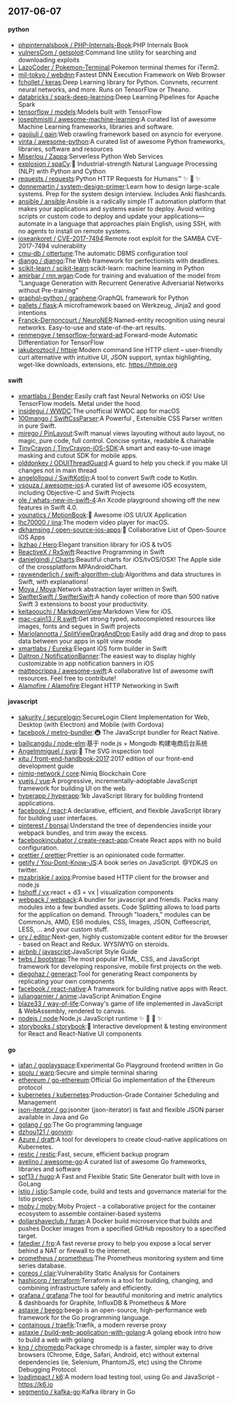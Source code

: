 ## 2017-06-07

#### python
* [phpinternalsbook / PHP-Internals-Book](https://github.com/phpinternalsbook/PHP-Internals-Book):PHP Internals Book
* [vulnersCom / getsploit](https://github.com/vulnersCom/getsploit):Command line utility for searching and downloading exploits
* [LazoCoder / Pokemon-Terminal](https://github.com/LazoCoder/Pokemon-Terminal):Pokemon terminal themes for iTerm2.
* [mil-tokyo / webdnn](https://github.com/mil-tokyo/webdnn):Fastest DNN Execution Framework on Web Browser
* [fchollet / keras](https://github.com/fchollet/keras):Deep Learning library for Python. Convnets, recurrent neural networks, and more. Runs on TensorFlow or Theano.
* [databricks / spark-deep-learning](https://github.com/databricks/spark-deep-learning):Deep Learning Pipelines for Apache Spark
* [tensorflow / models](https://github.com/tensorflow/models):Models built with TensorFlow
* [josephmisiti / awesome-machine-learning](https://github.com/josephmisiti/awesome-machine-learning):A curated list of awesome Machine Learning frameworks, libraries and software.
* [gaojiuli / gain](https://github.com/gaojiuli/gain):Web crawling framework based on asyncio for everyone.
* [vinta / awesome-python](https://github.com/vinta/awesome-python):A curated list of awesome Python frameworks, libraries, software and resources
* [Miserlou / Zappa](https://github.com/Miserlou/Zappa):Serverless Python Web Services
* [explosion / spaCy](https://github.com/explosion/spaCy):💫 Industrial-strength Natural Language Processing (NLP) with Python and Cython
* [requests / requests](https://github.com/requests/requests):Python HTTP Requests for Humans™ ✨ 🍰 ✨
* [donnemartin / system-design-primer](https://github.com/donnemartin/system-design-primer):Learn how to design large-scale systems. Prep for the system design interview. Includes Anki flashcards.
* [ansible / ansible](https://github.com/ansible/ansible):Ansible is a radically simple IT automation platform that makes your applications and systems easier to deploy. Avoid writing scripts or custom code to deploy and update your applications— automate in a language that approaches plain English, using SSH, with no agents to install on remote systems.
* [joxeankoret / CVE-2017-7494](https://github.com/joxeankoret/CVE-2017-7494):Remote root exploit for the SAMBA CVE-2017-7494 vulnerability
* [cmu-db / ottertune](https://github.com/cmu-db/ottertune):The automatic DBMS configuration tool
* [django / django](https://github.com/django/django):The Web framework for perfectionists with deadlines.
* [scikit-learn / scikit-learn](https://github.com/scikit-learn/scikit-learn):scikit-learn: machine learning in Python
* [amirbar / rnn.wgan](https://github.com/amirbar/rnn.wgan):Code for training and evaluation of the model from "Language Generation with Recurrent Generative Adversarial Networks without Pre-training"
* [graphql-python / graphene](https://github.com/graphql-python/graphene):GraphQL framework for Python
* [pallets / flask](https://github.com/pallets/flask):A microframework based on Werkzeug, Jinja2 and good intentions
* [Franck-Dernoncourt / NeuroNER](https://github.com/Franck-Dernoncourt/NeuroNER):Named-entity recognition using neural networks. Easy-to-use and state-of-the-art results.
* [renmengye / tensorflow-forward-ad](https://github.com/renmengye/tensorflow-forward-ad):Forward-mode Automatic Differentiation for TensorFlow
* [jakubroztocil / httpie](https://github.com/jakubroztocil/httpie):Modern command line HTTP client – user-friendly curl alternative with intuitive UI, JSON support, syntax highlighting, wget-like downloads, extensions, etc. https://httpie.org

#### swift
* [xmartlabs / Bender](https://github.com/xmartlabs/Bender):Easily craft fast Neural Networks on iOS! Use TensorFlow models. Metal under the hood.
* [insidegui / WWDC](https://github.com/insidegui/WWDC):The unofficial WWDC app for macOS
* [100mango / SwiftCssParser](https://github.com/100mango/SwiftCssParser):A Powerful , Extensible CSS Parser written in pure Swift.
* [mirego / PinLayout](https://github.com/mirego/PinLayout):Swift manual views layouting without auto layout, no magic, pure code, full control. Concise syntax, readable & chainable
* [TinyCrayon / TinyCrayon-iOS-SDK](https://github.com/TinyCrayon/TinyCrayon-iOS-SDK):A smart and easy-to-use image masking and cutout SDK for mobile apps.
* [olddonkey / ODUIThreadGuard](https://github.com/olddonkey/ODUIThreadGuard):A guard to help you check if you make UI changes not in main thread
* [angelolloqui / SwiftKotlin](https://github.com/angelolloqui/SwiftKotlin):A tool to convert Swift code to Kotlin.
* [vsouza / awesome-ios](https://github.com/vsouza/awesome-ios):A curated list of awesome iOS ecosystem, including Objective-C and Swift Projects
* [ole / whats-new-in-swift-4](https://github.com/ole/whats-new-in-swift-4):An Xcode playground showing off the new features in Swift 4.0.
* [younatics / MotionBook](https://github.com/younatics/MotionBook):📖 Awesome iOS UI/UX Application
* [lhc70000 / iina](https://github.com/lhc70000/iina):The modern video player for macOS.
* [dkhamsing / open-source-ios-apps](https://github.com/dkhamsing/open-source-ios-apps):📱 Collaborative List of Open-Source iOS Apps
* [lkzhao / Hero](https://github.com/lkzhao/Hero):Elegant transition library for iOS & tvOS
* [ReactiveX / RxSwift](https://github.com/ReactiveX/RxSwift):Reactive Programming in Swift
* [danielgindi / Charts](https://github.com/danielgindi/Charts):Beautiful charts for iOS/tvOS/OSX! The Apple side of the crossplatform MPAndroidChart.
* [raywenderlich / swift-algorithm-club](https://github.com/raywenderlich/swift-algorithm-club):Algorithms and data structures in Swift, with explanations!
* [Moya / Moya](https://github.com/Moya/Moya):Network abstraction layer written in Swift.
* [SwifterSwift / SwifterSwift](https://github.com/SwifterSwift/SwifterSwift):A handy collection of more than 500 native Swift 3 extensions to boost your productivity.
* [keitaoouchi / MarkdownView](https://github.com/keitaoouchi/MarkdownView):Markdown View for iOS.
* [mac-cain13 / R.swift](https://github.com/mac-cain13/R.swift):Get strong typed, autocompleted resources like images, fonts and segues in Swift projects
* [MarioIannotta / SplitViewDragAndDrop](https://github.com/MarioIannotta/SplitViewDragAndDrop):Easily add drag and drop to pass data between your apps in split view mode
* [xmartlabs / Eureka](https://github.com/xmartlabs/Eureka):Elegant iOS form builder in Swift
* [Daltron / NotificationBanner](https://github.com/Daltron/NotificationBanner):The easiest way to display highly customizable in app notification banners in iOS
* [matteocrippa / awesome-swift](https://github.com/matteocrippa/awesome-swift):A collaborative list of awesome swift resources. Feel free to contribute!
* [Alamofire / Alamofire](https://github.com/Alamofire/Alamofire):Elegant HTTP Networking in Swift

#### javascript
* [sakurity / securelogin](https://github.com/sakurity/securelogin):SecureLogin Client Implementation for Web, Desktop (with Electron) and Mobile (with Cordova)
* [facebook / metro-bundler](https://github.com/facebook/metro-bundler):🚇 The JavaScript bundler for React Native.
* [bailicangdu / node-elm](https://github.com/bailicangdu/node-elm):基于 node.js + Mongodb 构建电商后台系统
* [Angelmmiguel / svgi](https://github.com/Angelmmiguel/svgi):🔎 The SVG inspection tool
* [xitu / front-end-handbook-2017](https://github.com/xitu/front-end-handbook-2017):2017 edition of our front-end development guide
* [nimiq-network / core](https://github.com/nimiq-network/core):Nimiq Blockchain Core
* [vuejs / vue](https://github.com/vuejs/vue):A progressive, incrementally-adoptable JavaScript framework for building UI on the web.
* [hyperapp / hyperapp](https://github.com/hyperapp/hyperapp):1kb JavaScript library for building frontend applications.
* [facebook / react](https://github.com/facebook/react):A declarative, efficient, and flexible JavaScript library for building user interfaces.
* [pinterest / bonsai](https://github.com/pinterest/bonsai):Understand the tree of dependencies inside your webpack bundles, and trim away the excess.
* [facebookincubator / create-react-app](https://github.com/facebookincubator/create-react-app):Create React apps with no build configuration.
* [prettier / prettier](https://github.com/prettier/prettier):Prettier is an opinionated code formatter.
* [getify / You-Dont-Know-JS](https://github.com/getify/You-Dont-Know-JS):A book series on JavaScript. @YDKJS on twitter.
* [mzabriskie / axios](https://github.com/mzabriskie/axios):Promise based HTTP client for the browser and node.js
* [hshoff / vx](https://github.com/hshoff/vx):react + d3 = vx | visualization components
* [webpack / webpack](https://github.com/webpack/webpack):A bundler for javascript and friends. Packs many modules into a few bundled assets. Code Splitting allows to load parts for the application on demand. Through "loaders," modules can be CommonJs, AMD, ES6 modules, CSS, Images, JSON, Coffeescript, LESS, ... and your custom stuff.
* [ory / editor](https://github.com/ory/editor):Next-gen, highly customizable content editor for the browser - based on React and Redux. WYSIWYG on steroids.
* [airbnb / javascript](https://github.com/airbnb/javascript):JavaScript Style Guide
* [twbs / bootstrap](https://github.com/twbs/bootstrap):The most popular HTML, CSS, and JavaScript framework for developing responsive, mobile first projects on the web.
* [diegohaz / generact](https://github.com/diegohaz/generact):Tool for generating React components by replicating your own components
* [facebook / react-native](https://github.com/facebook/react-native):A framework for building native apps with React.
* [juliangarnier / anime](https://github.com/juliangarnier/anime):JavaScript Animation Engine
* [blaze33 / way-of-life](https://github.com/blaze33/way-of-life):Conway's game of life implemented in JavaScript & WebAssembly, rendered to canvas.
* [nodejs / node](https://github.com/nodejs/node):Node.js JavaScript runtime ✨ 🐢 🚀 ✨
* [storybooks / storybook](https://github.com/storybooks/storybook):📓 Interactive development & testing environment for React and React-Native UI components

#### go
* [iafan / goplayspace](https://github.com/iafan/goplayspace):Experimental Go Playground frontend written in Go
* [spolu / warp](https://github.com/spolu/warp):Secure and simple terminal sharing
* [ethereum / go-ethereum](https://github.com/ethereum/go-ethereum):Official Go implementation of the Ethereum protocol
* [kubernetes / kubernetes](https://github.com/kubernetes/kubernetes):Production-Grade Container Scheduling and Management
* [json-iterator / go](https://github.com/json-iterator/go):jsoniter (json-iterator) is fast and flexible JSON parser available in Java and Go
* [golang / go](https://github.com/golang/go):The Go programming language
* [dzhou121 / gonvim](https://github.com/dzhou121/gonvim):
* [Azure / draft](https://github.com/Azure/draft):A tool for developers to create cloud-native applications on Kubernetes.
* [restic / restic](https://github.com/restic/restic):Fast, secure, efficient backup program
* [avelino / awesome-go](https://github.com/avelino/awesome-go):A curated list of awesome Go frameworks, libraries and software
* [spf13 / hugo](https://github.com/spf13/hugo):A Fast and Flexible Static Site Generator built with love in GoLang
* [istio / istio](https://github.com/istio/istio):Sample code, build and tests and governance material for the Istio project.
* [moby / moby](https://github.com/moby/moby):Moby Project - a collaborative project for the container ecosystem to assemble container-based systems
* [dollarshaveclub / furan](https://github.com/dollarshaveclub/furan):A Docker build microservice that builds and pushes Docker images from a specified GitHub repository to a specified target.
* [fatedier / frp](https://github.com/fatedier/frp):A fast reverse proxy to help you expose a local server behind a NAT or firewall to the internet.
* [prometheus / prometheus](https://github.com/prometheus/prometheus):The Prometheus monitoring system and time series database.
* [coreos / clair](https://github.com/coreos/clair):Vulnerability Static Analysis for Containers
* [hashicorp / terraform](https://github.com/hashicorp/terraform):Terraform is a tool for building, changing, and combining infrastructure safely and efficiently.
* [grafana / grafana](https://github.com/grafana/grafana):The tool for beautiful monitoring and metric analytics & dashboards for Graphite, InfluxDB & Prometheus & More
* [astaxie / beego](https://github.com/astaxie/beego):beego is an open-source, high-performance web framework for the Go programming language.
* [containous / traefik](https://github.com/containous/traefik):Træfik, a modern reverse proxy
* [astaxie / build-web-application-with-golang](https://github.com/astaxie/build-web-application-with-golang):A golang ebook intro how to build a web with golang
* [knq / chromedp](https://github.com/knq/chromedp):Package chromedp is a faster, simpler way to drive browsers (Chrome, Edge, Safari, Android, etc) without external dependencies (ie, Selenium, PhantomJS, etc) using the Chrome Debugging Protocol.
* [loadimpact / k6](https://github.com/loadimpact/k6):A modern load testing tool, using Go and JavaScript - https://k6.io
* [segmentio / kafka-go](https://github.com/segmentio/kafka-go):Kafka library in Go
